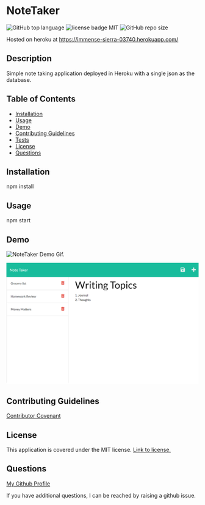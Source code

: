 # NoteTaker

![GitHub top language](https://img.shields.io/github/languages/top/Disha2022/readme-generator)
![license badge MIT](https://img.shields.io/badge/license-MIT-green "MIT")
![GitHub repo size](https://img.shields.io/github/repo-size/Disha2022/readme-generator)

Hosted on heroku at https://immense-sierra-03740.herokuapp.com/

## Description

Simple note taking application deployed in Heroku with a single json as the database.

## Table of Contents

- [Installation](#installation)
- [Usage](#usage)
- [Demo](#demo)
- [Contributing Guidelines](#contributing-guidelines)
- [Tests](#tests)
- [License](#license)
- [Questions](#questions)

## Installation

npm install

## Usage

npm start

## Demo

![NoteTaker Demo Gif.](./images/noTaker.gif)

![NoteTaker Image.](./images/noteTaker.png)

## Contributing Guidelines

[Contributor Covenant](https://www.contributor-covenant.org/)

## License

This application is covered under the MIT license. [Link to license.](./LICENSE.txt)

## Questions

[My Github Profile](https://github.com/Disha2022)

If you have additional questions, I can be reached by raising a github issue.
